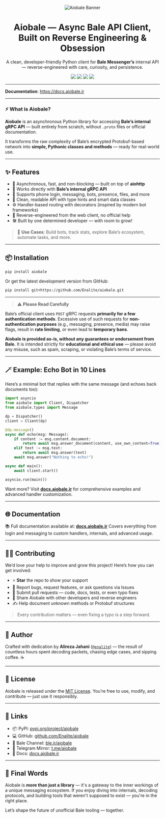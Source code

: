 <p align="center">
  <img src="https://i.postimg.cc/Ssg1Tfhr/banner.png" alt="Aiobale Banner">
</p>

<h1 align="center">Aiobale — Async Bale API Client, Built on Reverse Engineering & Obsession</h1>

<p align="center">
  A clean, developer-friendly Python client for <b>Bale Messenger’s</b> internal API — reverse-engineered with care, curiosity, and persistence.
</p>

<p align="center">
  <img src="https://img.shields.io/badge/PyPI-v0.1.2-brightgreen?logo=pypi">
  <img src="https://img.shields.io/badge/Python-3.8%20%7C%203.9%20%7C%203.10%20%7C%203.11%20%7C%203.12%20%7C%203.13-green?logo=python">
  <img src="https://img.shields.io/badge/License-MIT-blue?logo=open-source-initiative">
  <img src="https://img.shields.io/badge/Coverage-100%25-brightgreen?logo=codecov&logoColor=white">
</p>

---

**Documentation**: <a href="https://docs.aiobale.ir" target="_blank">https://docs.aiobale.ir</a>

---

### ⚡ What is Aiobale?

**Aiobale** is an asynchronous Python library for accessing **Bale’s internal gRPC API** — built entirely from scratch, without `.proto` files or official documentation.

It transforms the raw complexity of Bale’s encrypted Protobuf-based network into **simple, Pythonic classes and methods** — ready for real-world use.

---

## ✨ Features

- 💬 Asynchronous, fast, and non-blocking — built on top of **aiohttp**
- 🔎 Works directly with **Bale’s internal gRPC API**
- 🔄 Supports phone login, messaging, bots, presence, files, and more
- 🧠 Clean, readable API with type hints and smart data classes
- ⚙️ Handler-based routing with decorators (inspired by modern bot frameworks)
- 🌙 Reverse-engineered from the web client, no official help
- 🛠 Built by one determined developer — with room to grow!

> 🎯 **Use Cases**: Build bots, track stats, explore Bale’s ecosystem, automate tasks, and more.

---

## 📦 Installation

```bash
pip install aiobale
````

Or get the latest development version from GitHub:

```bash
pip install git+https://github.com/Enalite/aiobale.git
```

---

> ⚠️ **Please Read Carefully**

Bale’s official client uses `POST` gRPC requests **primarily for a few authentication methods**.
Excessive use of such requests for **non-authentication purposes** (e.g., messaging, presence, media) may raise flags, result in **rate limiting**, or even lead to **temporary bans**.

**Aiobale is provided as-is, without any guarantees or endorsement from Bale.**
It is intended strictly for **educational and ethical use** — please avoid any misuse, such as spam, scraping, or violating Bale’s terms of service.

---

## 🪄 Example: Echo Bot in 10 Lines

Here’s a minimal bot that replies with the same message (and echoes back documents too):

```python
import asyncio
from aiobale import Client, Dispatcher
from aiobale.types import Message

dp = Dispatcher()
client = Client(dp)

@dp.message()
async def echo(msg: Message):
    if content := msg.content.document:
        return await msg.answer_document(content, use_own_content=True)
    elif text := msg.text:
        return await msg.answer(text)
    await msg.answer("Nothing to echo!")

async def main():
    await client.start()

asyncio.run(main())
```

Want more? Visit [**docs.aiobale.ir**](https://docs.aiobale.ir) for comprehensive examples and advanced handler customization.

---

## 🌐 Documentation

📚 Full documentation available at: [**docs.aiobale.ir**](https://docs.aiobale.ir)
Covers everything from login and messaging to custom handlers, internals, and advanced usage.

---

## 🧑‍💻 Contributing

We’d love your help to improve and grow this project!
Here’s how you can get involved:

* ⭐ **Star** the repo to show your support
* 🐞 Report bugs, request features, or ask questions via Issues
* 🧩 Submit pull requests — code, docs, tests, or even typo fixes
* 📣 Share Aiobale with other developers and reverse engineers
* ✍️ Help document unknown methods or Protobuf structures

> Every contribution matters — even fixing a typo is a step forward.

---

## 👤 Author

Crafted with dedication by **Alireza Jahani** ([`@enalite`](https://github.com/enalite)) —
the result of countless hours spent decoding packets, chasing edge cases, and sipping coffee. ☕

---

## 📄 License

Aiobale is released under the [MIT License](https://github.com/Enalite/aiobale/blob/main/LICENSE).
You’re free to use, modify, and contribute — just use it responsibly.

---

## 🔗 Links

* 📦 PyPI: [pypi.org/project/aiobale](https://pypi.org/project/aiobale)
* 💻 GitHub: [github.com/Enalite/aiobale](https://github.com/Enalite/aiobale)
* 📢 Bale Channel: [ble.ir/aiobale](https://ble.ir/aiobale)
* 💬 Telegram Mirror: [t.me/aiobale](https://t.me/aiobale)
* 📘 Docs: [docs.aiobale.ir](https://docs.aiobale.ir)

---

## 🤝 Final Words

Aiobale is **more than just a library** — it's a gateway to the inner workings of a unique messaging ecosystem.
If you enjoy diving into internals, decoding protocols, and building tools that weren't supposed to exist — you're in the right place.

Let’s shape the future of unofficial Bale tooling — together.
